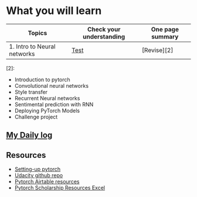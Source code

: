 # What you will learn

|Topics | Check your understanding | One page summary |
---|---|---
|1. Intro to Neural networks | [Test][1] | [Revise][2]

[1]:https://github.com/p-s-vishnu/udacity/blob/master/Intro%20to%20Deep%20learning%20with%20Pytorch/Introduction%20to%20Neural%20Networks/topics.md
[2]:

- Introduction to pytorch
- Convolutional neural networks
- Style transfer
- Recurrent Neural networks
- Sentimental prediction with RNN
- Deploying PyTorch Models
- Challenge project

## [My Daily log](https://github.com/p-s-vishnu/udacity/blob/master/Intro%20to%20Deep%20learning%20with%20Pytorch/log.md) 

## Resources
- [Setting-up pytorch](https://pytorch.org/get-started/locally/)
- [Udacity github repo](https://github.com/udacity/deep-learning-v2-pytorch)
- [Pytorch Airtable resources](https://airtable.com/shr4boj6fLPU1uawE/tblUf4zxlIMLjwrbv)
- [Pytorch Scholarship Resources Excel](https://docs.google.com/spreadsheets/d/1HnlcuI3I-d3Cli__RxOgMrxmE3aiZ8Vw5ar14WoPVRo/edit#gid=1462963974)
